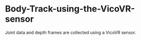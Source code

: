 # Body-Track-using-the-VicoVR-sensor
Joint data and depth frames are collected using a VicoVR sensor.
